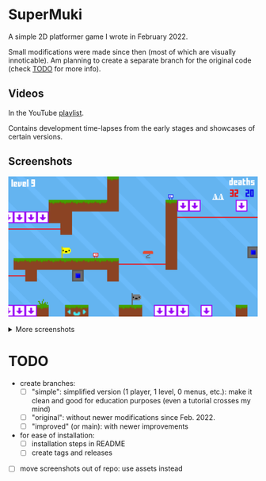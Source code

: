 # SuperMuki
A simple 2D platformer game I wrote in February 2022.

Small modifications were made since then (most of which are visually innoticable). Am planning to create a separate branch for the original code (check [TODO](#todo) for more info).

## Videos
In the YouTube [playlist](https://youtube.com/playlist?list=PLgWb8hd3l5BeBjXKbJmbXhGqzh3PWVf91).

Contains development time-lapses from the early stages and showcases of certain versions.

## Screenshots
![image](https://github.com/Krist0FF-T/supermuki/blob/main/screenshots/7.png)

<details>
<summary>More screenshots</summary>
![image](https://github.com/Krist0FF-T/supermuki/blob/main/screenshots/1.png)
![image](https://github.com/Krist0FF-T/supermuki/blob/main/screenshots/2.png)
![image](https://github.com/Krist0FF-T/supermuki/blob/main/screenshots/3.png)
![image](https://github.com/Krist0FF-T/supermuki/blob/main/screenshots/4.png)
![image](https://github.com/Krist0FF-T/supermuki/blob/main/screenshots/5.png)
![image](https://github.com/Krist0FF-T/supermuki/blob/main/screenshots/6.png)
</details>

# TODO
- create branches:
    - [ ] "simple": simplified version (1 player, 1 level, 0 menus, etc.): make it clean and good for education purposes (even a tutorial crosses my mind)
    - [ ] "original": without newer modifications since Feb. 2022.
    - [ ] "improved" (or main): with newer improvements
- for ease of installation:
    - [ ] installation steps in README
    - [ ] create tags and releases
- [ ] move screenshots out of repo: use assets instead

